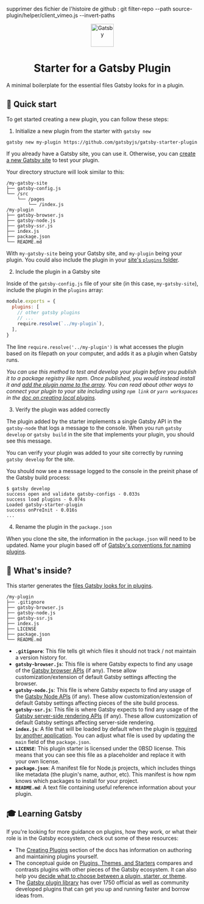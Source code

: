 supprimer des fichier de l'histoire de github :
git filter-repo --path source-plugin/helper/client_vimeo.js --invert-paths
 

<p align="center">
  <a href="https://www.gatsbyjs.com">
    <img alt="Gatsby" src="https://www.gatsbyjs.com/Gatsby-Monogram.svg" width="60" />
  </a>
</p>
<h1 align="center">
  Starter for a Gatsby Plugin
</h1>

A minimal boilerplate for the essential files Gatsby looks for in a plugin.

## 🚀 Quick start

To get started creating a new plugin, you can follow these steps:

1. Initialize a new plugin from the starter with `gatsby new`

```shell
gatsby new my-plugin https://github.com/gatsbyjs/gatsby-starter-plugin
```

If you already have a Gatsby site, you can use it. Otherwise, you can [create a new Gatsby site](https://www.gatsbyjs.com/tutorial/part-0/#create-a-gatsby-site) to test your plugin.

Your directory structure will look similar to this:

```text
/my-gatsby-site
├── gatsby-config.js
└── /src
    └── /pages
        └── /index.js
/my-plugin
├── gatsby-browser.js
├── gatsby-node.js
├── gatsby-ssr.js
├── index.js
├── package.json
└── README.md
```

With `my-gatsby-site` being your Gatsby site, and `my-plugin` being your plugin. You could also include the plugin in your [site's `plugins` folder](https://www.gatsbyjs.com/docs/loading-plugins-from-your-local-plugins-folder/).

2. Include the plugin in a Gatsby site

Inside of the `gatsby-config.js` file of your site (in this case, `my-gatsby-site`), include the plugin in the `plugins` array:

```javascript
module.exports = {
  plugins: [
    // other gatsby plugins
    // ...
    require.resolve(`../my-plugin`),
  ],
}
```

The line `require.resolve('../my-plugin')` is what accesses the plugin based on its filepath on your computer, and adds it as a plugin when Gatsby runs.

_You can use this method to test and develop your plugin before you publish it to a package registry like npm. Once published, you would instead install it and [add the plugin name to the array](https://www.gatsbyjs.com/docs/using-a-plugin-in-your-site/). You can read about other ways to connect your plugin to your site including using `npm link` or `yarn workspaces` in the [doc on creating local plugins](https://www.gatsbyjs.com/docs/creating-a-local-plugin/#developing-a-local-plugin-that-is-outside-your-project)._

3. Verify the plugin was added correctly

The plugin added by the starter implements a single Gatsby API in the `gatsby-node` that logs a message to the console. When you run `gatsby develop` or `gatsby build` in the site that implements your plugin, you should see this message.

You can verify your plugin was added to your site correctly by running `gatsby develop` for the site.

You should now see a message logged to the console in the preinit phase of the Gatsby build process:

```shell
$ gatsby develop
success open and validate gatsby-configs - 0.033s
success load plugins - 0.074s
Loaded gatsby-starter-plugin
success onPreInit - 0.016s
...
```

4. Rename the plugin in the `package.json`

When you clone the site, the information in the `package.json` will need to be updated. Name your plugin based off of [Gatsby's conventions for naming plugins](https://www.gatsbyjs.com/docs/naming-a-plugin/).

## 🧐 What's inside?

This starter generates the [files Gatsby looks for in plugins](https://www.gatsbyjs.com/docs/files-gatsby-looks-for-in-a-plugin/).

```text
/my-plugin
├── .gitignore
├── gatsby-browser.js
├── gatsby-node.js
├── gatsby-ssr.js
├── index.js
├── LICENSE
├── package.json
└── README.md
```

- **`.gitignore`**: This file tells git which files it should not track / not maintain a version history for.
- **`gatsby-browser.js`**: This file is where Gatsby expects to find any usage of the [Gatsby browser APIs](https://www.gatsbyjs.com/docs/browser-apis/) (if any). These allow customization/extension of default Gatsby settings affecting the browser.
- **`gatsby-node.js`**: This file is where Gatsby expects to find any usage of the [Gatsby Node APIs](https://www.gatsbyjs.com/docs/node-apis/) (if any). These allow customization/extension of default Gatsby settings affecting pieces of the site build process.
- **`gatsby-ssr.js`**: This file is where Gatsby expects to find any usage of the [Gatsby server-side rendering APIs](https://www.gatsbyjs.com/docs/ssr-apis/) (if any). These allow customization of default Gatsby settings affecting server-side rendering.
- **`index.js`**: A file that will be loaded by default when the plugin is [required by another application](https://docs.npmjs.com/creating-node-js-modules#create-the-file-that-will-be-loaded-when-your-module-is-required-by-another-application0). You can adjust what file is used by updating the `main` field of the `package.json`.
- **`LICENSE`**: This plugin starter is licensed under the 0BSD license. This means that you can see this file as a placeholder and replace it with your own license.
- **`package.json`**: A manifest file for Node.js projects, which includes things like metadata (the plugin's name, author, etc). This manifest is how npm knows which packages to install for your project.
- **`README.md`**: A text file containing useful reference information about your plugin.

## 🎓 Learning Gatsby

If you're looking for more guidance on plugins, how they work, or what their role is in the Gatsby ecosystem, check out some of these resources:

- The [Creating Plugins](https://www.gatsbyjs.com/docs/creating-plugins/) section of the docs has information on authoring and maintaining plugins yourself.
- The conceptual guide on [Plugins, Themes, and Starters](https://www.gatsbyjs.com/docs/plugins-themes-and-starters/) compares and contrasts plugins with other pieces of the Gatsby ecosystem. It can also help you [decide what to choose between a plugin, starter, or theme](https://www.gatsbyjs.com/docs/plugins-themes-and-starters/#deciding-which-to-use).
- The [Gatsby plugin library](https://www.gatsbyjs.com/plugins/) has over 1750 official as well as community developed plugins that can get you up and running faster and borrow ideas from.
